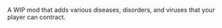 <title>HxCDiseases</title>

A WIP mod that adds various diseases, disorders, and viruses that your player can contract.
